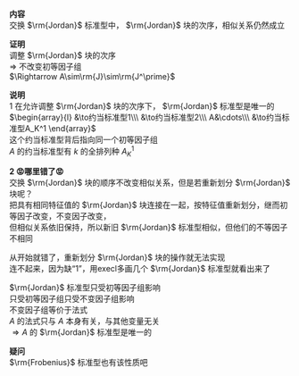**内容**  
交换 $\rm{Jordan}$ 标准型中， $\rm{Jordan}$ 块的次序，相似关系仍然成立  
  
**证明**  
调整 $\rm{Jordan}$ 块的次序  
$\Rightarrow$ 不改变初等因子组  
$\Rightarrow A\sim\rm{J}\sim\rm{J^\prime}$  
  
**说明**  
1 在允许调整 $\rm{Jordan}$ 块的次序下， $\rm{Jordan}$ 标准型是唯一的  
$\begin{array}{l}  
&\to约当标准型1\\\  
&\to约当标准型2\\\  
A&\cdots\\\  
&\to约当标准型A_K^1  
\end{array}$  
这个约当标准型背后指向同一个初等因子组  
$A$ 的约当标准型有 $k$ 的全排列种 $A_K^1$  
  
**2 😡哪里错了😡**  
交换 $\rm{Jordan}$ 块的顺序不改变相似关系，但是若重新划分 $\rm{Jordan}$ 块呢？  
把具有相同特征值的 $\rm{Jordan}$ 块连接在一起，按特征值重新划分，继而初等因子改变，不变因子改变，  
但相似关系依旧保持，所以新旧 $\rm{Jordan}$ 标准型相似，但他们的不等因子不相同  
  
从开始就错了，重新划分 $\rm{Jordan}$ 块的操作就无法实现  
连不起来，因为缺“1”，用execl多画几个 $\rm{Jordan}$ 标准型就看出来了  
  
$\rm{Jordan}$ 标准型只受初等因子组影响  
只受初等因子组只受不变因子组影响  
不变因子组等价于法式  
$A$ 的法式只与 $A$ 本身有关，与其他变量无关  
$\Rightarrow A$ 的 $\rm{Jordan}$ 标准型是唯一的  
  
**疑问**  
$\rm{Frobenius}$ 标准型也有该性质吧  
